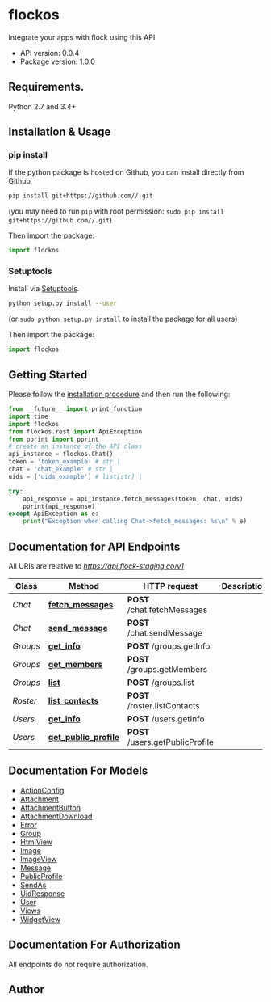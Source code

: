 # flockos
Integrate your apps with flock using this API

- API version: 0.0.4
- Package version: 1.0.0

## Requirements.

Python 2.7 and 3.4+

## Installation & Usage
### pip install

If the python package is hosted on Github, you can install directly from Github

```sh
pip install git+https://github.com//.git
```
(you may need to run `pip` with root permission: `sudo pip install git+https://github.com//.git`)

Then import the package:
```python
import flockos 
```

### Setuptools

Install via [Setuptools](http://pypi.python.org/pypi/setuptools).

```sh
python setup.py install --user
```
(or `sudo python setup.py install` to install the package for all users)

Then import the package:
```python
import flockos
```

## Getting Started

Please follow the [installation procedure](#installation--usage) and then run the following:

```python
from __future__ import print_function
import time
import flockos
from flockos.rest import ApiException
from pprint import pprint
# create an instance of the API class
api_instance = flockos.Chat()
token = 'token_example' # str | 
chat = 'chat_example' # str | 
uids = ['uids_example'] # list[str] | 

try:
    api_response = api_instance.fetch_messages(token, chat, uids)
    pprint(api_response)
except ApiException as e:
    print("Exception when calling Chat->fetch_messages: %s\n" % e)

```

## Documentation for API Endpoints

All URIs are relative to *https://api.flock-staging.co/v1*

Class | Method | HTTP request | Description
------------ | ------------- | ------------- | -------------
*Chat* | [**fetch_messages**](docs/Chat.md#fetch_messages) | **POST** /chat.fetchMessages | 
*Chat* | [**send_message**](docs/Chat.md#send_message) | **POST** /chat.sendMessage | 
*Groups* | [**get_info**](docs/Groups.md#get_info) | **POST** /groups.getInfo | 
*Groups* | [**get_members**](docs/Groups.md#get_members) | **POST** /groups.getMembers | 
*Groups* | [**list**](docs/Groups.md#list) | **POST** /groups.list | 
*Roster* | [**list_contacts**](docs/Roster.md#list_contacts) | **POST** /roster.listContacts | 
*Users* | [**get_info**](docs/Users.md#get_info) | **POST** /users.getInfo | 
*Users* | [**get_public_profile**](docs/Users.md#get_public_profile) | **POST** /users.getPublicProfile | 


## Documentation For Models

 - [ActionConfig](docs/ActionConfig.md)
 - [Attachment](docs/Attachment.md)
 - [AttachmentButton](docs/AttachmentButton.md)
 - [AttachmentDownload](docs/AttachmentDownload.md)
 - [Error](docs/Error.md)
 - [Group](docs/Group.md)
 - [HtmlView](docs/HtmlView.md)
 - [Image](docs/Image.md)
 - [ImageView](docs/ImageView.md)
 - [Message](docs/Message.md)
 - [PublicProfile](docs/PublicProfile.md)
 - [SendAs](docs/SendAs.md)
 - [UidResponse](docs/UidResponse.md)
 - [User](docs/User.md)
 - [Views](docs/Views.md)
 - [WidgetView](docs/WidgetView.md)


## Documentation For Authorization

 All endpoints do not require authorization.


## Author



